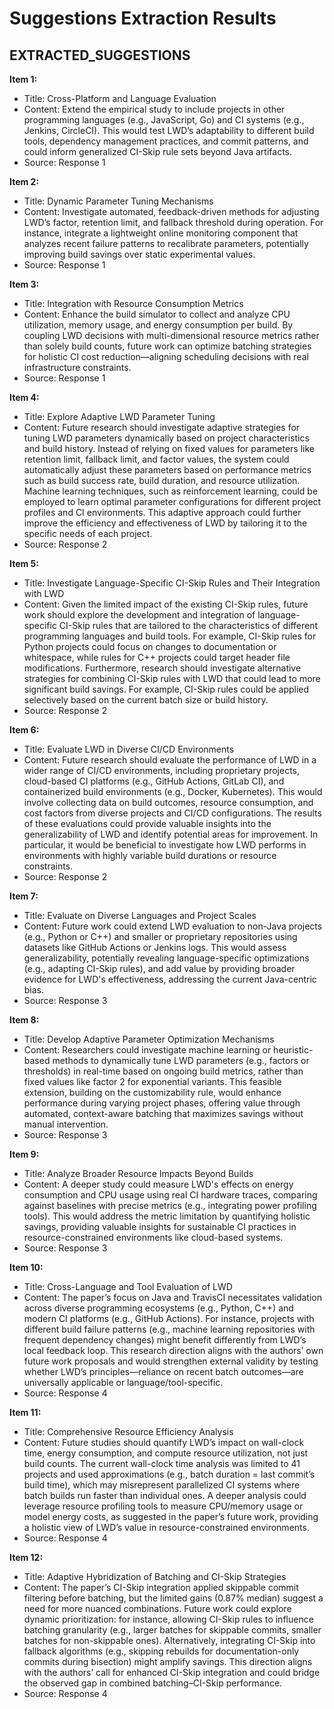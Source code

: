# Suggestions Extraction Results

## EXTRACTED_SUGGESTIONS

**Item 1:**
- Title: Cross-Platform and Language Evaluation  
- Content: Extend the empirical study to include projects in other programming languages (e.g., JavaScript, Go) and CI systems (e.g., Jenkins, CircleCI). This would test LWD’s adaptability to different build tools, dependency management practices, and commit patterns, and could inform generalized CI-Skip rule sets beyond Java artifacts.  
- Source: Response 1

**Item 2:**
- Title: Dynamic Parameter Tuning Mechanisms  
- Content: Investigate automated, feedback-driven methods for adjusting LWD’s factor, retention limit, and fallback threshold during operation. For instance, integrate a lightweight online monitoring component that analyzes recent failure patterns to recalibrate parameters, potentially improving build savings over static experimental values.  
- Source: Response 1

**Item 3:**
- Title: Integration with Resource Consumption Metrics  
- Content: Enhance the build simulator to collect and analyze CPU utilization, memory usage, and energy consumption per build. By coupling LWD decisions with multi-dimensional resource metrics rather than solely build counts, future work can optimize batching strategies for holistic CI cost reduction—aligning scheduling decisions with real infrastructure constraints.  
- Source: Response 1

**Item 4:**
- Title: Explore Adaptive LWD Parameter Tuning  
- Content: Future research should investigate adaptive strategies for tuning LWD parameters dynamically based on project characteristics and build history. Instead of relying on fixed values for parameters like retention limit, fallback limit, and factor values, the system could automatically adjust these parameters based on performance metrics such as build success rate, build duration, and resource utilization. Machine learning techniques, such as reinforcement learning, could be employed to learn optimal parameter configurations for different project profiles and CI environments. This adaptive approach could further improve the efficiency and effectiveness of LWD by tailoring it to the specific needs of each project.  
- Source: Response 2

**Item 5:**
- Title: Investigate Language-Specific CI-Skip Rules and Their Integration with LWD  
- Content: Given the limited impact of the existing CI-Skip rules, future work should explore the development and integration of language-specific CI-Skip rules that are tailored to the characteristics of different programming languages and build tools. For example, CI-Skip rules for Python projects could focus on changes to documentation or whitespace, while rules for C++ projects could target header file modifications. Furthermore, research should investigate alternative strategies for combining CI-Skip rules with LWD that could lead to more significant build savings. For example, CI-Skip rules could be applied selectively based on the current batch size or build history.  
- Source: Response 2

**Item 6:**
- Title: Evaluate LWD in Diverse CI/CD Environments  
- Content: Future research should evaluate the performance of LWD in a wider range of CI/CD environments, including proprietary projects, cloud-based CI platforms (e.g., GitHub Actions, GitLab CI), and containerized build environments (e.g., Docker, Kubernetes). This would involve collecting data on build outcomes, resource consumption, and cost factors from diverse projects and CI/CD configurations. The results of these evaluations could provide valuable insights into the generalizability of LWD and identify potential areas for improvement. In particular, it would be beneficial to investigate how LWD performs in environments with highly variable build durations or resource constraints.  
- Source: Response 2

**Item 7:**
- Title: Evaluate on Diverse Languages and Project Scales  
- Content: Future work could extend LWD evaluation to non-Java projects (e.g., Python or C++) and smaller or proprietary repositories using datasets like GitHub Actions or Jenkins logs. This would assess generalizability, potentially revealing language-specific optimizations (e.g., adapting CI-Skip rules), and add value by providing broader evidence for LWD's effectiveness, addressing the current Java-centric bias.  
- Source: Response 3

**Item 8:**
- Title: Develop Adaptive Parameter Optimization Mechanisms  
- Content: Researchers could investigate machine learning or heuristic-based methods to dynamically tune LWD parameters (e.g., factors or thresholds) in real-time based on ongoing build metrics, rather than fixed values like factor 2 for exponential variants. This feasible extension, building on the customizability rule, would enhance performance during varying project phases, offering value through automated, context-aware batching that maximizes savings without manual intervention.  
- Source: Response 3

**Item 9:**
- Title: Analyze Broader Resource Impacts Beyond Builds  
- Content: A deeper study could measure LWD's effects on energy consumption and CPU usage using real CI hardware traces, comparing against baselines with precise metrics (e.g., integrating power profiling tools). This would address the metric limitation by quantifying holistic savings, providing valuable insights for sustainable CI practices in resource-constrained environments like cloud-based systems.  
- Source: Response 3

**Item 10:**
- Title: Cross-Language and Tool Evaluation of LWD  
- Content: The paper’s focus on Java and TravisCI necessitates validation across diverse programming ecosystems (e.g., Python, C++) and modern CI platforms (e.g., GitHub Actions). For instance, projects with different build failure patterns (e.g., machine learning repositories with frequent dependency changes) might benefit differently from LWD’s local feedback loop. This research direction aligns with the authors’ own future work proposals and would strengthen external validity by testing whether LWD’s principles—reliance on recent batch outcomes—are universally applicable or language/tool-specific.  
- Source: Response 4

**Item 11:**
- Title: Comprehensive Resource Efficiency Analysis  
- Content: Future studies should quantify LWD’s impact on wall-clock time, energy consumption, and compute resource utilization, not just build counts. The current wall-clock time analysis was limited to 41 projects and used approximations (e.g., batch duration = last commit’s build time), which may misrepresent parallelized CI systems where batch builds run faster than individual ones. A deeper analysis could leverage resource profiling tools to measure CPU/memory usage or model energy costs, as suggested in the paper’s future work, providing a holistic view of LWD’s value in resource-constrained environments.  
- Source: Response 4

**Item 12:**
- Title: Adaptive Hybridization of Batching and CI-Skip Strategies  
- Content: The paper’s CI-Skip integration applied skippable commit filtering before batching, but the limited gains (0.87% median) suggest a need for more nuanced combinations. Future work could explore dynamic prioritization: for instance, allowing CI-Skip rules to influence batching granularity (e.g., larger batches for skippable commits, smaller batches for non-skippable ones). Alternatively, integrating CI-Skip into fallback algorithms (e.g., skipping rebuilds for documentation-only commits during bisection) might amplify savings. This direction aligns with the authors’ call for enhanced CI-Skip integration and could bridge the observed gap in combined batching–CI-Skip performance.  
- Source: Response 4